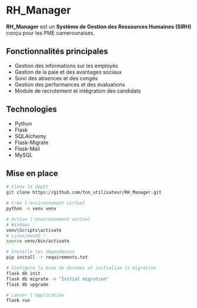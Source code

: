 # RH_Manager 

**RH_Manager** est un **Système de Gestion des Ressources Humaines (SIRH)** conçu pour les PME camerounaises.

## Fonctionnalités principales

- Gestion des informations sur les employés
- Gestion de la paie et des avantages sociaux
- Suivi des absences et des congés
- Gestion des performances et des évaluations
- Module de recrutement et intégration des candidats

## Technologies

- Python
- Flask
- SQLAlchemy
- Flask-Migrate
- Flask-Mail
- MySQL

## Mise en place

```bash
# Clone le dépôt
git clone https://github.com/ton_utilisateur/RH_Manager.git

# Crée l'environnement virtuel
python -m venv venv

# Active l'environnement virtuel
# Windows :
venv\Scripts\activate
# Linux/macOS :
source venv/bin/activate

# Installe les dépendances
pip install -r requirements.txt

# Configure la base de données et initialise la migration
flask db init
flask db migrate -m "Initial migration"
flask db upgrade

# Lancer l'application
flask run
